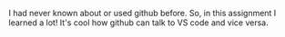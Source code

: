 I had never known about or used github before. So, in this assignment I learned a lot! It's cool how github can talk to VS code and vice versa.